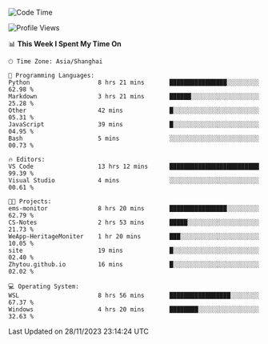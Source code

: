 <!--START_SECTION:waka-->
![Code Time](http://img.shields.io/badge/Code%20Time-1%2C405%20hrs%2058%20mins-blue)

![Profile Views](http://img.shields.io/badge/Profile%20Views-0-blue)

📊 **This Week I Spent My Time On** 

```text
🕑︎ Time Zone: Asia/Shanghai

💬 Programming Languages: 
Python                   8 hrs 21 mins       ████████████████░░░░░░░░░   62.98 % 
Markdown                 3 hrs 21 mins       ██████░░░░░░░░░░░░░░░░░░░   25.28 % 
Other                    42 mins             █░░░░░░░░░░░░░░░░░░░░░░░░   05.31 % 
JavaScript               39 mins             █░░░░░░░░░░░░░░░░░░░░░░░░   04.95 % 
Bash                     5 mins              ░░░░░░░░░░░░░░░░░░░░░░░░░   00.73 % 

🔥 Editors: 
VS Code                  13 hrs 12 mins      █████████████████████████   99.39 % 
Visual Studio            4 mins              ░░░░░░░░░░░░░░░░░░░░░░░░░   00.61 % 

🐱‍💻 Projects: 
ems-monitor              8 hrs 20 mins       ████████████████░░░░░░░░░   62.79 % 
CS-Notes                 2 hrs 53 mins       █████░░░░░░░░░░░░░░░░░░░░   21.73 % 
WeApp-HeritageMoniter    1 hr 20 mins        ███░░░░░░░░░░░░░░░░░░░░░░   10.05 % 
site                     19 mins             █░░░░░░░░░░░░░░░░░░░░░░░░   02.40 % 
Zhytou.github.io         16 mins             █░░░░░░░░░░░░░░░░░░░░░░░░   02.02 % 

💻 Operating System: 
WSL                      8 hrs 56 mins       █████████████████░░░░░░░░   67.37 % 
Windows                  4 hrs 20 mins       ████████░░░░░░░░░░░░░░░░░   32.63 % 
```


 Last Updated on 28/11/2023 23:14:24 UTC
<!--END_SECTION:waka-->